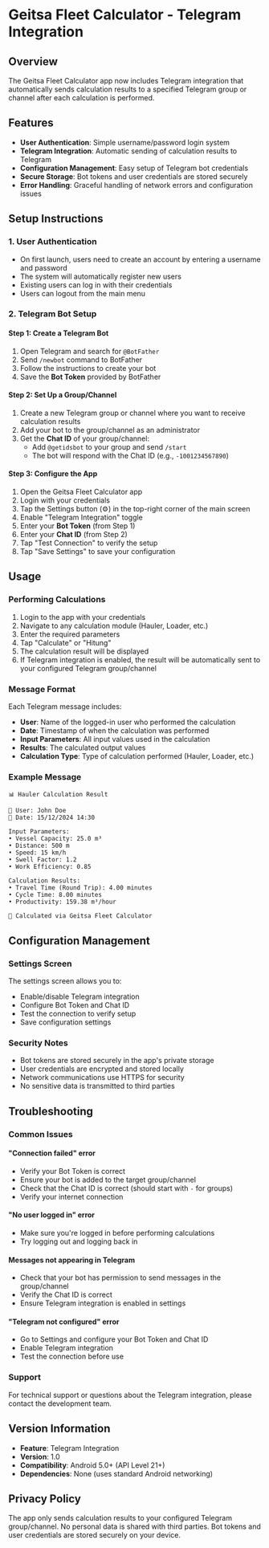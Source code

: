 # Geitsa Fleet Calculator - Telegram Integration

## Overview
The Geitsa Fleet Calculator app now includes Telegram integration that automatically sends calculation results to a specified Telegram group or channel after each calculation is performed.

## Features
- **User Authentication**: Simple username/password login system
- **Telegram Integration**: Automatic sending of calculation results to Telegram
- **Configuration Management**: Easy setup of Telegram bot credentials
- **Secure Storage**: Bot tokens and user credentials are stored securely
- **Error Handling**: Graceful handling of network errors and configuration issues

## Setup Instructions

### 1. User Authentication
- On first launch, users need to create an account by entering a username and password
- The system will automatically register new users
- Existing users can log in with their credentials
- Users can logout from the main menu

### 2. Telegram Bot Setup

#### Step 1: Create a Telegram Bot
1. Open Telegram and search for `@BotFather`
2. Send `/newbot` command to BotFather
3. Follow the instructions to create your bot
4. Save the **Bot Token** provided by BotFather

#### Step 2: Set Up a Group/Channel
1. Create a new Telegram group or channel where you want to receive calculation results
2. Add your bot to the group/channel as an administrator
3. Get the **Chat ID** of your group/channel:
   - Add `@getidsbot` to your group and send `/start`
   - The bot will respond with the Chat ID (e.g., `-1001234567890`)

#### Step 3: Configure the App
1. Open the Geitsa Fleet Calculator app
2. Login with your credentials
3. Tap the Settings button (⚙️) in the top-right corner of the main screen
4. Enable "Telegram Integration" toggle
5. Enter your **Bot Token** (from Step 1)
6. Enter your **Chat ID** (from Step 2)
7. Tap "Test Connection" to verify the setup
8. Tap "Save Settings" to save your configuration

## Usage

### Performing Calculations
1. Login to the app with your credentials
2. Navigate to any calculation module (Hauler, Loader, etc.)
3. Enter the required parameters
4. Tap "Calculate" or "Hitung"
5. The calculation result will be displayed
6. If Telegram integration is enabled, the result will be automatically sent to your configured Telegram group/channel

### Message Format
Each Telegram message includes:
- **User**: Name of the logged-in user who performed the calculation
- **Date**: Timestamp of when the calculation was performed
- **Input Parameters**: All input values used in the calculation
- **Results**: The calculated output values
- **Calculation Type**: Type of calculation performed (Hauler, Loader, etc.)

### Example Message
```
📊 Hauler Calculation Result

👤 User: John Doe
📅 Date: 15/12/2024 14:30

Input Parameters:
• Vessel Capacity: 25.0 m³
• Distance: 500 m
• Speed: 15 km/h
• Swell Factor: 1.2
• Work Efficiency: 0.85

Calculation Results:
• Travel Time (Round Trip): 4.00 minutes
• Cycle Time: 8.00 minutes
• Productivity: 159.38 m³/hour

🚛 Calculated via Geitsa Fleet Calculator
```

## Configuration Management

### Settings Screen
The settings screen allows you to:
- Enable/disable Telegram integration
- Configure Bot Token and Chat ID
- Test the connection to verify setup
- Save configuration settings

### Security Notes
- Bot tokens are stored securely in the app's private storage
- User credentials are encrypted and stored locally
- Network communications use HTTPS for security
- No sensitive data is transmitted to third parties

## Troubleshooting

### Common Issues

#### "Connection failed" error
- Verify your Bot Token is correct
- Ensure your bot is added to the target group/channel
- Check that the Chat ID is correct (should start with `-` for groups)
- Verify your internet connection

#### "No user logged in" error
- Make sure you're logged in before performing calculations
- Try logging out and logging back in

#### Messages not appearing in Telegram
- Check that your bot has permission to send messages in the group/channel
- Verify the Chat ID is correct
- Ensure Telegram integration is enabled in settings

#### "Telegram not configured" error
- Go to Settings and configure your Bot Token and Chat ID
- Enable Telegram integration
- Test the connection before use

### Support
For technical support or questions about the Telegram integration, please contact the development team.

## Version Information
- **Feature**: Telegram Integration
- **Version**: 1.0
- **Compatibility**: Android 5.0+ (API Level 21+)
- **Dependencies**: None (uses standard Android networking)

## Privacy Policy
The app only sends calculation results to your configured Telegram group/channel. No personal data is shared with third parties. Bot tokens and user credentials are stored securely on your device.